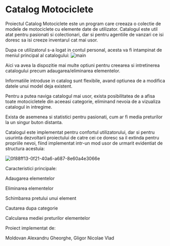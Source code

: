 # Catalog Motociclete
Proiectul Catalog Motociclete este un program care creeaza o colectie de modele de motociclete cu elemente date de utilizator. 
Catalogul este util atat pentru pasionati si colectionari, dar si pentru agentiile de vanzari ce isi doresc sa isi creeze inventarul cat mai usor.

Dupa ce utilizatorul s-a logat in contul personal, acesta va fi intampinat de meniul principal al catalogului:
![main](https://user-images.githubusercontent.com/114873344/199324584-1e502395-5124-492b-82d3-dd7f44360df0.png)

Aici va avea la dispozitie mai multe optiuni pentru creearea si intretinerea catalogului precum adaugarea/eliminarea elementelor.


Informatiile introduse in catalog sunt flexibile, avand optiunea de a modifica datele unui model deja existent.


Pentru a putea naviga catalogul mai usor, exista posibilitatea de a afisa toate motocicletele din aceeasi categorie, eliminand nevoia de a vizualiza catalogul 
in intregime.


Exista de asemenea si statistici pentru pasionati, cum ar fi media preturilor la un singur buton distanta.


Catalogul este implementat pentru confortul utilizatorului, dar si pentru usurinta dezvoltarii proiectului de catre cei ce doresc sa il extinda pentru propriile nevoi,
fiind implementat intr-un mod usor de urmarit evidentiat de structura acestuia:



![0f88ff13-0f21-40a6-a687-8e60a4e3066e](https://user-images.githubusercontent.com/114873344/199326440-220d0cd8-0865-49cf-8703-1239199970e8.jpg)



Caracteristici principale:

Adaugarea elementelor

Eliminarea elementelor

Schimbarea pretului unui element

Cautarea dupa categorie

Calcularea mediei preturilor elementelor



Proiect implementat de:

Moldovan Alexandru Gheorghe, Gligor Nicolae Vlad
